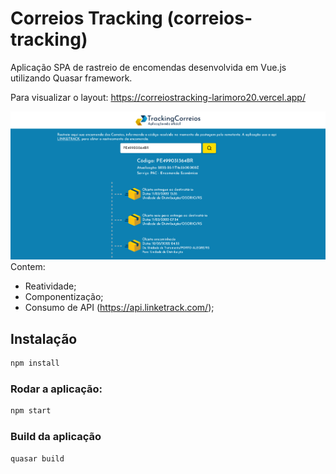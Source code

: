 # Correios Tracking (correios-tracking)

Aplicação SPA de rastreio de encomendas desenvolvida em Vue.js utilizando Quasar framework.

Para visualizar o layout: https://correiostracking-larimoro20.vercel.app/

![imagem](https://github.com/LariMoro20/CorreiosTracking/blob/main/tela.png)
Contem:

- Reatividade;
- Componentização;
- Consumo de API (https://api.linketrack.com/);

## Instalação

```bash
npm install
```

### Rodar a aplicação:

```bash
npm start
```

### Build da aplicação

```bash
quasar build
```
